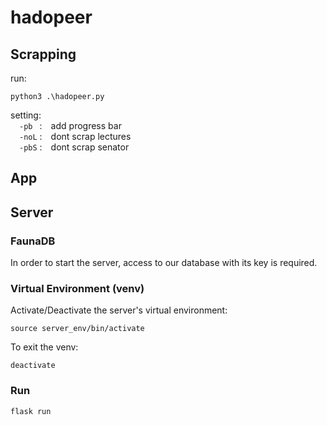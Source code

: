 # hadopeer

## Scrapping
run:
```shell
python3 .\hadopeer.py
```
setting:\
&emsp;`-pb ` :&emsp;add progress bar\
&emsp;`-noL` :&emsp;dont scrap lectures\
&emsp;`-pbS` :&emsp;dont scrap senator

## App

## Server
 
### FaunaDB

In order to start the server, access to our database with its key is required.

### Virtual Environment (venv)

Activate/Deactivate the server's virtual environment:

```shell
source server_env/bin/activate
```

To exit the venv:
```shell
deactivate
```

### Run

```shell
flask run
```